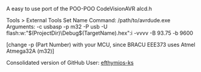 A easy to use port of the POO-POO CodeVisionAVR alcd.h

Tools > External Tools 
  Set Name
  Command: /path/to/avrdude.exe
  Arguments: -c usbasp -p m32 -P usb -U flash:w:"$(ProjectDir)\Debug\$(TargetName).hex":i -vvvv -B 93.75 -b 9600

[change -p (Part Number) with your MCU, since BRACU EEE373 uses Atmel Atmega32A (m32)]

Consolidated version of GitHub User: [efthymios-ks](https://github.com/efthymios-ks)
